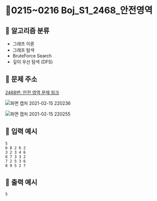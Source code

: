 # 👑0215~0216 Boj_S1_2468_안전영역

## 📜 알고리즘 분류

- 그래프 이론
- 그래프 탐색
- BruteForce Search
- 깊이 우선 탐색 (DFS)

## 📝 문제 주소
[2468번: 안전 영역 문제 링크](https://www.acmicpc.net/problem/2468)

![화면 캡처 2021-02-15 220236](https://user-images.githubusercontent.com/48318620/107950861-b975f080-6fda-11eb-8dfa-053e8f6fbb8e.png)




![화면 캡처 2021-02-15 220255](https://user-images.githubusercontent.com/48318620/107950881-c2ff5880-6fda-11eb-8659-6f4b9a5b932b.png)




## 💬 입력 예시

```
5
6 8 2 6 2
3 2 3 4 6
6 7 3 3 2
7 2 5 3 6
8 9 5 2 7
```

## 💬 출력 예시

```
5
```